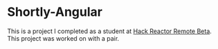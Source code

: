 # Shortly-Angular

This is a project I completed as a student at [Hack Reactor Remote Beta](http://www.hackreactor.com/remote-beta). This project was worked on with a pair.
